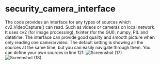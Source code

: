 # security_camera_interface
The code provides an interface for any types of sources which cv2.VideoCapture() can read. Such as videos or cameras on local network.
It uses cv2 (for image processing), tkinter (for the GUI), numpy, PIL and datetime.
The interface can provide good quality and smooth picture when only reading one camera/video.
The default setting is showing all the sources at the same time, but you can easily navigate through them.
You can define your own sources in line 121.
![Screenshot (17)](https://github.com/nagydavid04/Security_camera_interface/assets/132921246/c5b537f1-9542-4200-ae9b-3e8424145aaf)
![Screenshot (18)](https://github.com/nagydavid04/Security_camera_interface/assets/132921246/c980a51b-60c2-4742-8f2e-b206cad71ca8)
